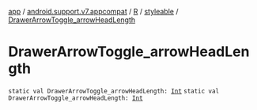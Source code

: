 [app](../../../index.md) / [android.support.v7.appcompat](../../index.md) / [R](../index.md) / [styleable](index.md) / [DrawerArrowToggle_arrowHeadLength](.)

# DrawerArrowToggle_arrowHeadLength

`static val DrawerArrowToggle_arrowHeadLength: `[`Int`](https://kotlinlang.org/api/latest/jvm/stdlib/kotlin/-int/index.html)
`static val DrawerArrowToggle_arrowHeadLength: `[`Int`](https://kotlinlang.org/api/latest/jvm/stdlib/kotlin/-int/index.html)